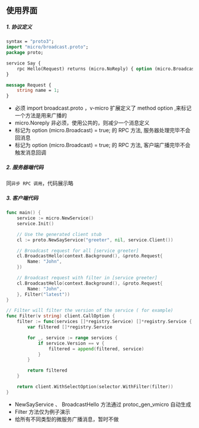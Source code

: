 ## 使用界面


##### 1. 协议定义

```protobuf
syntax = "proto3";
import "micro/broadcast.proto";
package proto;

service Say {
    rpc Hello(Request) returns (micro.NoReply) { option (micro.Broadcast) = true; }
}

message Request {
    string name = 1;
}
```

- 必须 import broadcast.proto ，v-micro 扩展定义了 method option ,来标记一个方法是用来广播的
- micro.Noreply 非必须，使用公共的，则减少一个消息定义
- 标记为 option (micro.Broadcast) = true; 的 RPC 方法, 服务器处理完毕不会回消息
- 标记为 option (micro.Broadcast) = true; 的 RPC 方法, 客户端广播完毕不会触发消息回调

##### 2. 服务器端代码

同`异步 RPC 调用`，代码展示略


##### 3. 客户端代码

```go
func main() {
    service := micro.NewService()
    service.Init()

    // Use the generated client stub
    cl := proto.NewSayService("greeter", nil, service.Client())

    // Broadcast request for all [service greeter]
    cl.BroadcastHello(context.Background(), &proto.Request{
        Name: "John",
    })

    // Broadcast request with filter in [service greeter]
    cl.BroadcastHello(context.Background(), &proto.Request{
        Name: "John",
    }, Filter("latest"))
}

// Filter will filter the version of the service ( for example)
func Filter(v string) client.CallOption {
	filter := func(services []*registry.Service) []*registry.Service {
		var filtered []*registry.Service

		for _, service := range services {
			if service.Version == v {
				filtered = append(filtered, service)
			}
		}

		return filtered
	}

	return client.WithSelectOption(selector.WithFilter(filter))
}
```

- NewSayService 、 BroadcastHello 方法通过 protoc_gen_vmicro 自动生成
- Filter 方法仅为例子演示
- 给所有不同类型的微服务广播消息，暂时不做
